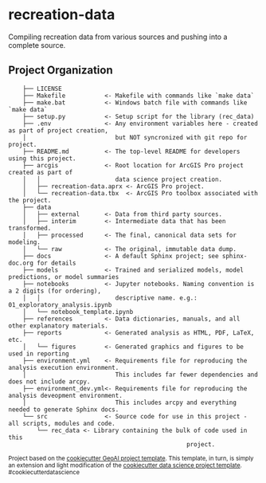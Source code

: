 # recreation-data

Compiling recreation data from various sources and pushing into a complete source.

## Project Organization
```
    ├── LICENSE
    ├── Makefile           <- Makefile with commands like `make data`
    ├── make.bat           <- Windows batch file with commands like `make data`
    ├── setup.py           <- Setup script for the library (rec_data)
    ├── .env               <- Any environment variables here - created as part of project creation, 
    │                         but NOT syncronized with git repo for project.                
    ├── README.md          <- The top-level README for developers using this project.
    ├── arcgis             <- Root location for ArcGIS Pro project created as part of
    │   │                     data science project creation.
    │   ├── recreation-data.aprx <- ArcGIS Pro project.    
    │   └── recreation-data.tbx  <- ArcGIS Pro toolbox associated with the project.
    ├── data
    │   ├── external       <- Data from third party sources.
    │   ├── interim        <- Intermediate data that has been transformed.
    │   ├── processed      <- The final, canonical data sets for modeling.
    │   └── raw            <- The original, immutable data dump.
    ├── docs               <- A default Sphinx project; see sphinx-doc.org for details
    ├── models             <- Trained and serialized models, model predictions, or model summaries
    ├── notebooks          <- Jupyter notebooks. Naming convention is a 2 digits (for ordering),
    │   │                     descriptive name. e.g.: 01_exploratory_analysis.ipynb
    │   └── notebook_template.ipynb
    ├── references         <- Data dictionaries, manuals, and all other explanatory materials.
    ├── reports            <- Generated analysis as HTML, PDF, LaTeX, etc.
    │   └── figures        <- Generated graphics and figures to be used in reporting
    ├── environment.yml    <- Requirements file for reproducing the analysis execution environment.
    │                         This includes far fewer dependencies and does not include arcpy.
    ├── environment_dev.yml<- Requirements file for reproducing the analysis deveopment environment.
    │                         This includes arcpy and everything needed to generate Sphinx docs.
    └── src                <- Source code for use in this project - all scripts, modules and code.
        └── rec_data <- Library containing the bulk of code used in this 
                                                  project. 
```

<p><small>Project based on the <a target="_blank" href="https://github.com/knu2xs/cookiecutter-geoai">cookiecutter GeoAI project template</a>. This template, in turn, is simply an extension and light modification of the <a target="_blank" href="https://drivendata.github.io/cookiecutter-data-science/">cookiecutter data science project template</a>. #cookiecutterdatascience</small></p>

